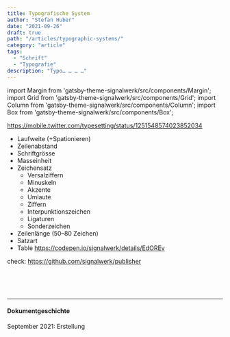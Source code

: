 ```yaml
---
title: Typografische System
author: "Stefan Huber"
date: "2021-09-26"
draft: true
path: "/articles/typographic-systems/"
category: "article"
tags:
  - "Schrift"
  - "Typografie"
description: "Typo… … … …"
---
```


import Margin from 'gatsby-theme-signalwerk/src/components/Margin';
import Grid from 'gatsby-theme-signalwerk/src/components/Grid';
import Column from 'gatsby-theme-signalwerk/src/components/Column';
import Box from 'gatsby-theme-signalwerk/src/components/Box';

https://mobile.twitter.com/typesetting/status/1251548574023852034

- Laufweite (+Spationieren)
- Zeilenabstand
- Schriftgrösse
- Masseinheit
- Zeichensatz
  - Versalziffern
  - Minuskeln
  - Akzente
  - Umlaute
  - Ziffern
  - Interpunktionszeichen
  - Ligaturen
  - Sonderzeichen
- Zeilenlänge (50–80 Zeichen)
- Satzart
- Table https://codepen.io/signalwerk/details/EdOREv

check: https://github.com/signalwerk/publisher

<br />
<br />
<br />
<hr />

#### Dokumentgeschichte

September 2021: Erstellung
